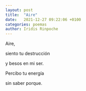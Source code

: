 ```yaml
---
layout: post
title:  "Aire"
date:   2021-12-27 09:22:06 +0100
categories: poemas
author: Iridis Rinpoche
---
```


Aire, 

siento tu destrucción 

y besos en mi ser.

Percibo tu energía

sin saber porque.



